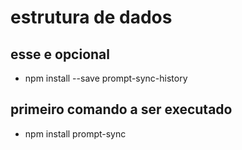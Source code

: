 # estrutura de dados

## esse e opcional
- npm install --save prompt-sync-history

## primeiro comando a ser executado

- npm install prompt-sync
